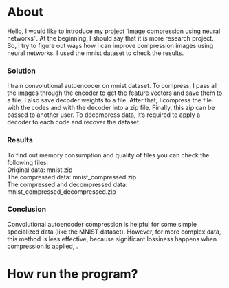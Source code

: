 # About
Hello, I would like to introduce my project ‘Image compression using neural networks’’. At the beginning, I should say that it is more research project. So, I try to figure out ways how I can improve compression images using neural networks. I used the mnist dataset to check the results.

### Solution
I train convolutional autoencoder on mnist dataset. To compress, I pass all the images through the encoder to get the feature vectors and save them to a file. I also save decoder weights to a file. After that, I compress the file with the codes and with the decoder into a zip file. Finally, this zip  can be passed to another user. To decompress data, it’s required to apply a decoder to each code and recover the dataset.

### Results
To find out memory consumption and quality of files you can check the following files:  
Original data: mnist.zip  
The compressed data: mnist_compressed.zip  
The compressed and decompressed data: mnist_compressed_decompressed.zip

### Conclusion
Convolutional autoencoder compression is helpful for some simple specialized data (like the MNIST dataset). However, for more complex data, this method is less effective, because significant lossiness happens when compression is applied, .

# How run the program?
